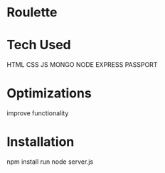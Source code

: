 # Roulette

# Tech Used
HTML CSS JS MONGO NODE EXPRESS PASSPORT

# Optimizations
improve functionality 

# Installation 
npm install
run node server.js
